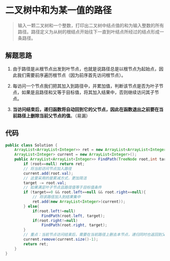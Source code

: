 # 二叉树中和为某一值的路径
> 输入一颗二叉树和一个整数，打印出二叉树中结点值的和为输入整数的所有路径。路径定义为从树的根结点开始往下一直到叶结点所经过的结点形成一条路径。

## 解题思路
1. 由于路径是从根节点出发到叶节点，也就是说路径总是以根节点为起始点，因此我们需要前序遍历根节点（因为前序首先访问根节点）。

2. 每访问一个节点我们把其加入到路径中，并累加值，判断该节点是否为叶子节点，如果是且路径和又等于目标值，将其加入结果中，否则继续访问其子节点。

3. **当访问结束后，递归函数将自动回到它的父节点，因此在函数退出之前要在当前路径上删除当前父节点的值**。（易漏）

## 代码

```java
public class Solution {
    ArrayList<ArrayList<Integer>> ret = new ArrayList<ArrayList<Integer>>();
    ArrayList<Integer> current = new ArrayList<Integer>();
    public ArrayList<ArrayList<Integer>> FindPath(TreeNode root,int target) {
        if (root==null) return ret;
        // 将当前访问节点加入路径
        current.add(root.val);
        // 这里采用的是累减方式，更加简洁
        target -= root.val;
        // 如果满足叶子节点且路径值等于目标值条件
        if (target==0 && root.left==null && root.right==null){
            // 将该路径加入到结果集中
            ret.add(new ArrayList<Integer>(current));
        } else{
            if(root.left!=null)
                FindPath(root.left, target);
            if(root.right!=null)
                FindPath(root.right, target);
        }
        // 重点：当前节点访问结束后，需要在当前路径上删去本节点，递归同时也返回到父节点
        current.remove(current.size()-1);
        return ret;
    }
}
```